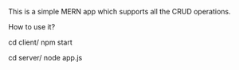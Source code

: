 This is a simple MERN app which supports all the CRUD operations.

How to use it?

cd client/
npm start

cd server/
node app.js
